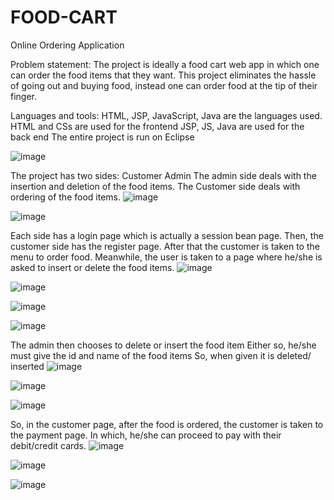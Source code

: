 # FOOD-CART
Online Ordering Application

Problem statement:
The project is ideally a food cart web app in which one can order the food items that they want.
This project eliminates the hassle of going out and buying food, instead one can order food at the tip of their finger.

Languages and tools:
HTML,  JSP,  JavaScript,  Java are the languages used.
HTML and CSs are used for the frontend
JSP,  JS,  Java are used for the back end
The entire project is run on Eclipse

![image](https://user-images.githubusercontent.com/117114012/214093609-89c7a92f-7435-4996-9973-83f64633e209.png)

The project has two sides:
Customer
Admin
The admin side deals with the insertion and deletion of the food items.
The Customer side deals with ordering of the food items.
![image](https://user-images.githubusercontent.com/117114012/214094262-5b14f63e-e395-4d28-a95c-035f4e3f8c4f.png)

![image](https://user-images.githubusercontent.com/117114012/214094460-0f11b15f-adbf-444a-aba3-b4bc2e3f38e2.png)

Each side has a login page which is actually a session bean page.
Then, the customer side has the register page.
After that the customer is taken to the menu to order food.
Meanwhile, the user is taken to a page where he/she is asked to insert or delete the food items.
![image](https://user-images.githubusercontent.com/117114012/214094386-ac859300-5fbd-4edd-a2ca-4dab3e3c3943.png)

![image](https://user-images.githubusercontent.com/117114012/214094542-ff7c82e3-ad13-40d4-b1e1-3289e433b079.png)

![image](https://user-images.githubusercontent.com/117114012/214094584-8c0a8361-1505-4f69-bbab-382c2a86dc61.png)

![image](https://user-images.githubusercontent.com/117114012/214094620-14289594-7877-493f-a24f-315e29b78f66.png)

The admin then chooses to delete or insert the food item
Either so, he/she must give the id and name of the food items 
So, when given it is deleted/ inserted
![image](https://user-images.githubusercontent.com/117114012/214094660-9671762b-6968-4b0c-975d-8ba3700f1ede.png)

![image](https://user-images.githubusercontent.com/117114012/214094705-e0e33921-1805-4da6-b7c5-b3d3a14951f9.png)

![image](https://user-images.githubusercontent.com/117114012/214094744-9ab98a53-c85a-4f3e-8580-93f72814283d.png)

So, in the customer page, after the food is ordered, the customer is taken to the payment page. 
In which, he/she can proceed to pay with their debit/credit cards.
![image](https://user-images.githubusercontent.com/117114012/214094783-6a9415b3-7fe6-40ab-a957-87a83550f721.png)

![image](https://user-images.githubusercontent.com/117114012/214094817-cb6377a7-328c-4825-a5ab-10e6378c0d32.png)


![image](https://user-images.githubusercontent.com/117114012/214094861-9283a11d-648b-4df3-9f18-64f05839625f.png)








